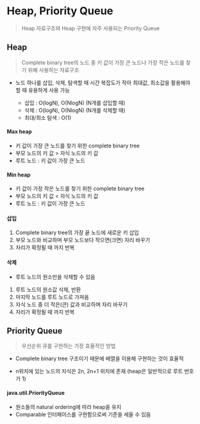 # Heap, Priority Queue

> Heap 자료구조와 Heap 구현에 자주 사용되는 Priority Queue



## Heap

> Complete binary tree의 노드 중 키 값이 가장 큰 노드나 가장 작은 노드를 찾기 위해 사용하는 자료구조

- 노드 하나를 삽입, 삭제, 탐색할 때 시간 복잡도가 작아 최대값, 최소값을 활용해야 할 때 유용하게 사용 가능

  - 삽입 : O(logN), O(NlogN) (N개를 삽입할 때)
  - 삭제 : O(logN), O(NlogN) (N개를 삭제할 때)
  - 최대/최소 탐색 : O(1) 

  

#### Max heap

- 키 값이 가장 큰 노드를 찾기 위한 complete binary tree
- 부모 노드의 키 값 > 자식 노드의 키 값
- 루트 노드 : 키 값이 가장 큰 노드 



#### Min heap

- 키 값이 가장 작은 노드를 찾기 위한 complete binary tree
- 부모 노드의 키 값 < 자식 노드의 키 값
- 루트 노드 : 키 값이 가장 큰 노드



#### 삽입

1. Complete binary tree의 가장 끝 노드에 새로운 키 삽입
2. 부모 노드와 비교하며 부모 노드보다 작으면(크면) 자리 바꾸기
3. 자리가 확정될 때 까지 반복



#### 삭제

- 루트 노드의 원소만을 삭제할 수 있음

1. 루트 노드의 원소값 삭제, 반환
2. 마지막 노드를 루트 노드로 가져옴
3. 자식 노드 중 더 작은(큰) 값과 비교하며 자리 바꾸기
4. 자리가 확정될 때 까지 반복



## Priority Queue

> 우선순위 큐를 구현하는 가장 효율적인 방법

- Complete binary tree 구조이기 때문에 배열을 이용해 구현하는 것이 효율적

- n위치에 있는 노드의 자식은 2n, 2n+1 위치에 존재 (heap은 일반적으로 루트 번호가 1)

  

#### java.util.PriorityQueue

  - 원소들의 natural ordering에 따라 heap을 유지
  - Comparable 인터페이스를 구현함으로써 기준을 세울 수 있음

  